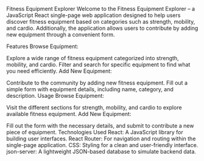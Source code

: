 Fitness Equipment Explorer
Welcome to the Fitness Equipment Explorer – a JavaScript React single-page web application designed to help users discover fitness equipment based on categories such as strength, mobility, and cardio. Additionally, the application allows users to contribute by adding new equipment through a convenient form.

Features
Browse Equipment:

Explore a wide range of fitness equipment categorized into strength, mobility, and cardio.
Filter and search for specific equipment to find what you need efficiently.
Add New Equipment:

Contribute to the community by adding new fitness equipment.
Fill out a simple form with equipment details, including name, category, and description.
Usage
Browse Equipment:

Visit the different sections for strength, mobility, and cardio to explore available fitness equipment.
Add New Equipment:

Fill out the form with the necessary details, and submit to contribute a new piece of equipment.
Technologies Used
React: A JavaScript library for building user interfaces.
React Router: For navigation and routing within the single-page application.
CSS: Styling for a clean and user-friendly interface.
json-server: A lightweight JSON-based database to simulate backend data.
